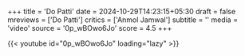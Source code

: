 +++
title = 'Do Patti'
date = 2024-10-29T14:23:15+05:30
draft = false
mreviews = ['Do Patti']
critics = ['Anmol Jamwal']
subtitle = ''
media = 'video'
source = '0p_wBOwo6Jo'
score = 4.5
+++

{{< youtube id="0p_wBOwo6Jo" loading="lazy" >}}
